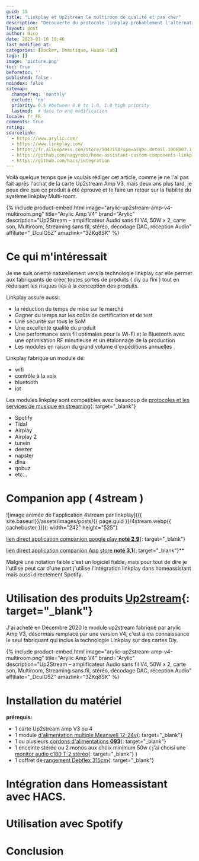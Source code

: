 ```yaml
---
guid: 39
title: "Linkplay et Up2stream le multiroom de qualité et pas cher"
description: "Découverte du protocole linkplay probablement l'alternative qualité prix la plus intéressante pour faire du multiroom face à airplay et sonos le tout intégré dans homeassistant."
layout: post
author: Nico
date: 2023-01-10 18:46
last_modified_at: 
categories: [Docker, Domotique, Haade-lab]
tags: []
image: 'picture.png'
toc: true
beforetoc: ''
published: false
noindex: false
sitemap:
  changefreq: 'monthly'
  exclude: 'no'
  priority: 0.5 #between 0.0 to 1.0, 1.0 high priority
  lastmod:  # date to end modification
locale: fr_FR
comments: true
rating:  
sourcelink:
  - https://www.arylic.com/
  - https://www.linkplay.com/
  - https://fr.aliexpress.com/store/5047150?spm=a2g0o.detail.1000007.1.1214233a9V1zdT
  - https://github.com/nagyrobi/home-assistant-custom-components-linkplay#installation
  - https://github.com/hacs/integration
---
```


Voilà quelque temps que je voulais rédiger cet article, comme je ne l'ai pas fait après l'achat de la carte Up2stream Amp V3, mais deux ans plus tard, je peux dire que ce produit à été éprouvé et te faire un retour sur la fiabilité du système linkplay Multi-room.

{% include product-embed.html image="arylic-up2stream-amp-v4-multiroom.png" title="Arylic Amp V4" brand="Arylic" description="Up2Stream – amplificateur Audio sans fil V4, 50W x 2, carte son, Multiroom, Streaming sans fil, stéréo, décodage DAC, réception Audio" affiliate="_DcuIO5Z" amazlink="3ZKq8SK" %}


# Ce qui m'intéressait 

Je me suis orienté naturellement vers la technologie linkplay car elle permet aux fabriquants de créer toutes sortes de produits ( diy ou fini ) tout en réduisant les risques liés à la conception des produits.

Linkplay assure aussi:

- la réduction du temps de mise sur le marché
- Gagner du temps sur les coûts de certification et de test
- Une sécurité sur tous le SoM
- Une excellente qualité du produit
- Une performance sans fil optimales pour le Wi-Fi et le Bluetooth avec une optimisation RF minutieuse et un étalonnage de la production
- Les modules en raison du grand volume d'expéditions annuelles

Linkplay fabrique un module de:
- wifi
- contrôle à la voix
- bluetooth
- iot

Les modules linkplay sont compatibles avec beaucoup de [protocoles et les services de musique en streaming](https://www.linkplay.com/app){: target="_blank"}

- Spotify
- Tidal
- Airplay
- Airplay 2
- tunein
- deezer
- napster
- dlna
- qobuz
- etc...

#  Companion app ( 4stream )

![image animée de l'application 4stream par linkplay]({{ site.baseurl}}/assets/images/posts/{{ page.guid }}/4stream.webp{{ cachebuster }}){: width="242" height="525"}

[lien direct application companion google play **noté 2,9**](https://play.google.com/store/apps/details?id=com.wifiaudio.Stream&hl=fr&gl=US&pli=1){: target="_blank"}

[lien direct application companion App store **noté 3,1**](https://apps.apple.com/fr/app/4stream/id1446722739){: target="_blank"}**

Malgré une notation faible c'est un logiciel fiable, mais pour tout de dire je l'utilise peut car d'une part j'utilise l'intégration linkplay dans homeassistant mais aussi directement Spotify.

# Utilisation des produits [Up2stream](https://fr.aliexpress.com/store/5047150?spm=a2g0o.detail.1000007.1.1214233a9V1zdT){: target="_blank"}

J'ai acheté en Décembre 2020 le module up2stream fabriqué par arylic Amp V3, désormais remplacé par une version V4, c'est à ma connaissance le seul fabriquant qui inclus la technologie Linkplay sur des cartes Diy.

{% include product-embed.html image="arylic-up2stream-amp-v4-multiroom.png" title="Arylic Amp V4" brand="Arylic" description="Up2Stream – amplificateur Audio sans fil V4, 50W x 2, carte son, Multiroom, Streaming sans fil, stéréo, décodage DAC, réception Audio" affiliate="_DcuIO5Z" amazlink="3ZKq8SK" %}

# Installation du matériel

**prérequis:** 

- 1 carte Up2stream amp V3 ou 4
- 1 module [d'alimentation multiple Meanwell 12-24v](https://s.click.aliexpress.com/e/_DC0ZHPD){: target="_blank"}
- 1 ou plusieurs [cordons d'alimentations **093**](https://s.click.aliexpress.com/e/_DnCLRVN){: target="_blank"}
- 1 enceinte stéréo ou 2 monos aux choix minimum 50w ( j'ai choisi une [monitor audio c180 T-2 stéréo](https://www.monitoraudio.com/en/product-ranges/core/c180-t2/){: target="_blank"} )
- 1 coffret de [rangement Debflex 315cm](https://amzn.to/3CMTNAR){: target="_blank"}

# Intégration dans Homeassistant avec HACS.

# Utilisation avec Spotify

# Conclusion




